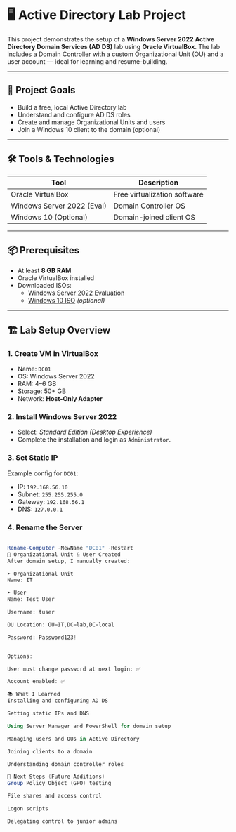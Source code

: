 # 🖥️ Active Directory Lab Project

This project demonstrates the setup of a **Windows Server 2022 Active Directory Domain Services (AD DS)** lab using **Oracle VirtualBox**. The lab includes a Domain Controller with a custom Organizational Unit (OU) and a user account — ideal for learning and resume-building.

---

## 📌 Project Goals

- Build a free, local Active Directory lab
- Understand and configure AD DS roles
- Create and manage Organizational Units and users
- Join a Windows 10 client to the domain (optional)

---

## 🛠️ Tools & Technologies

| Tool              | Description                        |
|-------------------|------------------------------------|
| Oracle VirtualBox | Free virtualization software       |
| Windows Server 2022 (Eval) | Domain Controller OS     |
| Windows 10 (Optional) | Domain-joined client OS        |

---

## 📦 Prerequisites

- At least **8 GB RAM**
- Oracle VirtualBox installed
- Downloaded ISOs:
  - [Windows Server 2022 Evaluation](https://www.microsoft.com/en-us/evalcenter/evaluate-windows-server-2022)
  - [Windows 10 ISO](https://www.microsoft.com/en-us/software-download/windows10) *(optional)*

---

## 🏗️ Lab Setup Overview

### 1. **Create VM in VirtualBox**
- Name: `DC01`
- OS: Windows Server 2022
- RAM: 4–6 GB
- Storage: 50+ GB
- Network: **Host-Only Adapter**

### 2. **Install Windows Server 2022**
- Select: *Standard Edition (Desktop Experience)*
- Complete the installation and login as `Administrator`.

### 3. **Set Static IP**
Example config for `DC01`:
- IP: `192.168.56.10`
- Subnet: `255.255.255.0`
- Gateway: `192.168.56.1`
- DNS: `127.0.0.1`

### 4. **Rename the Server**
```powershell

Rename-Computer -NewName "DC01" -Restart
📁 Organizational Unit & User Created
After domain setup, I manually created:

➤ Organizational Unit
Name: IT

➤ User
Name: Test User

Username: tuser

OU Location: OU=IT,DC=lab,DC=local

Password: Password123!


Options:

User must change password at next login: ✅

Account enabled: ✅

📚 What I Learned
Installing and configuring AD DS

Setting static IPs and DNS

Using Server Manager and PowerShell for domain setup

Managing users and OUs in Active Directory

Joining clients to a domain

Understanding domain controller roles

🏁 Next Steps (Future Additions)
Group Policy Object (GPO) testing

File shares and access control

Logon scripts

Delegating control to junior admins
